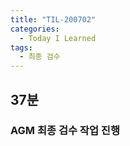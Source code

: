 ```yaml
---
title: "TIL-200702"
categories:
  - Today I Learned
tags:
  - 최종 검수
---
```


## 37분
### AGM 최종 검수 작업 진행
